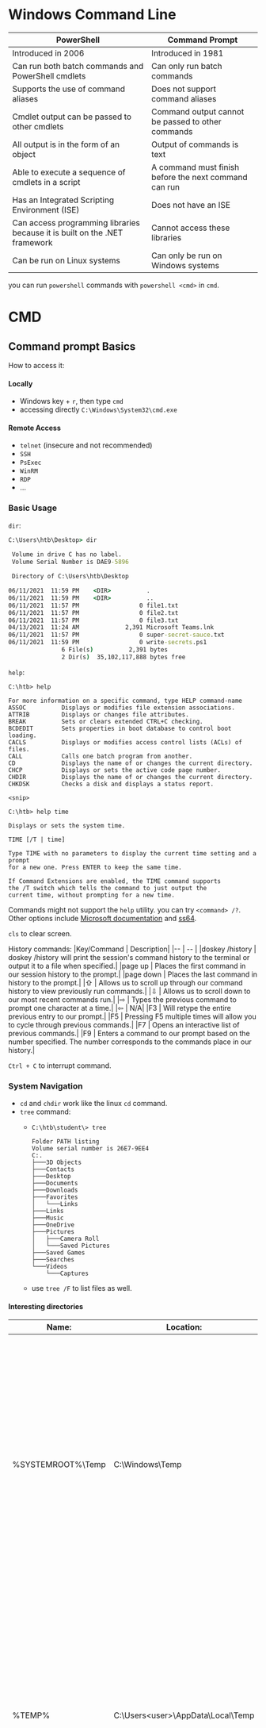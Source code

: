 # Windows Command Line

|PowerShell | Command Prompt|
|--- |---|
|Introduced in 2006 | Introduced in 1981|
|Can run both batch commands and PowerShell cmdlets | Can only run batch commands|
|Supports the use of command aliases | Does not support command aliases|
|Cmdlet output can be passed to other cmdlets | Command output cannot be passed to other commands|
|All output is in the form of an object | Output of commands is text|
|Able to execute a sequence of cmdlets in a script | A command must finish before the next command can run|
|Has an Integrated Scripting Environment (ISE) | Does not have an ISE|
|Can access programming libraries because it is built on the .NET framework | Cannot access these libraries|
|Can be run on Linux systems | Can only be run on Windows systems |

you can run `powershell` commands with `powershell <cmd>` in `cmd`.

# CMD
## Command prompt Basics

How to access it:
#### Locally
- Windows key + `r`, then type `cmd`
- accessing directly `C:\Windows\System32\cmd.exe`

#### Remote Access
- `telnet` (insecure and not recommended)
- `SSH`
- `PsExec`
- `WinRM`
- `RDP`
- ...
  
### Basic Usage

`dir`:
```cmd
C:\Users\htb\Desktop> dir
  
 Volume in drive C has no label.
 Volume Serial Number is DAE9-5896

 Directory of C:\Users\htb\Desktop

06/11/2021  11:59 PM    <DIR>          .
06/11/2021  11:59 PM    <DIR>          ..
06/11/2021  11:57 PM                 0 file1.txt
06/11/2021  11:57 PM                 0 file2.txt
06/11/2021  11:57 PM                 0 file3.txt
04/13/2021  11:24 AM             2,391 Microsoft Teams.lnk
06/11/2021  11:57 PM                 0 super-secret-sauce.txt
06/11/2021  11:59 PM                 0 write-secrets.ps1
               6 File(s)          2,391 bytes
               2 Dir(s)  35,102,117,888 bytes free
```

`help`:
```
C:\htb> help

For more information on a specific command, type HELP command-name
ASSOC          Displays or modifies file extension associations.
ATTRIB         Displays or changes file attributes.
BREAK          Sets or clears extended CTRL+C checking.
BCDEDIT        Sets properties in boot database to control boot loading.
CACLS          Displays or modifies access control lists (ACLs) of files.
CALL           Calls one batch program from another.
CD             Displays the name of or changes the current directory.
CHCP           Displays or sets the active code page number.
CHDIR          Displays the name of or changes the current directory.
CHKDSK         Checks a disk and displays a status report.

<snip>
```
```
C:\htb> help time

Displays or sets the system time.

TIME [/T | time]

Type TIME with no parameters to display the current time setting and a prompt
for a new one. Press ENTER to keep the same time.

If Command Extensions are enabled, the TIME command supports
the /T switch which tells the command to just output the
current time, without prompting for a new time.
```
Commands might not support the `help` utility. you can try `<command> /?`.
Other options include [Microsoft documentation](https://docs.microsoft.com/en-us/windows-server/administration/windows-commands/windows-commands) and [ss64](https://ss64.com/nt/).


`cls` to clear screen. 

History commands:
|Key/Command | Description|
|-- | -- |
|doskey /history | doskey /history will print the session's command history to the terminal or output it to a file when specified.|
|page up | Places the first command in our session history to the prompt.|
|page down | Places the last command in history to the prompt.|
|⇧ | Allows us to scroll up through our command history to view previously run commands.|
|⇩ | Allows us to scroll down to our most recent commands run.|
|⇨ | Types the previous command to prompt one character at a time.|
|⇦ | N/A|
|F3 | Will retype the entire previous entry to our prompt.|
|F5 | Pressing F5 multiple times will allow you to cycle through previous commands.|
|F7 | Opens an interactive list of previous commands.|
|F9 | Enters a command to our prompt based on the number specified. The number corresponds to the commands place in our history.|

`Ctrl + C` to interrupt command.

### System Navigation

- `cd` and `chdir` work like the linux `cd` command.
- `tree` command:
  - ```
    C:\htb\student\> tree

    Folder PATH listing
    Volume serial number is 26E7-9EE4
    C:.
    ├───3D Objects
    ├───Contacts
    ├───Desktop
    ├───Documents
    ├───Downloads
    ├───Favorites
    │   └───Links
    ├───Links
    ├───Music
    ├───OneDrive
    ├───Pictures
    │   ├───Camera Roll
    │   └───Saved Pictures
    ├───Saved Games
    ├───Searches
    └───Videos
        └───Captures
    ```
  - use `tree /F` to list files as well.

#### Interesting directories
|Name: | Location: | Description:|
| --- | --- | --- |
|%SYSTEMROOT%\Temp | C:\Windows\Temp | Global directory containing temporary system files accessible to all users on the system. All users, regardless of authority, are provided full read, write, and execute permissions in this directory. Useful for dropping files as a low-privilege user on the system.|
|%TEMP% | C:\Users\<user>\AppData\Local\Temp | Local directory containing a user's temporary files accessible only to the user account that it is attached to. Provides full ownership to the user that owns this folder. Useful when the attacker gains control of a local/domain joined user account.|
|%PUBLIC% | C:\Users\Public | Publicly accessible directory allowing any interactive logon account full access to read, write, modify, execute, etc., files and subfolders within the directory. Alternative to the global Windows Temp Directory as it's less likely to be monitored for suspicious activity.|
|%ProgramFiles% | C:\Program Files | folder containing all 64-bit applications installed on the system. Useful for seeing what kind of applications are installed on the target system.|
|%ProgramFiles(x86)% | C:\Program Files (x86) | Folder containing all 32-bit applications installed on the system. Useful for seeing what kind of applications are installed on the target system.|

### Working with Directories and Files

- `dir /s <drive:>\<pattern>` to search for files/directories
- `md` or `mkdir` to create a new directory
- `rd` or `rmdir` to delete an empty directory
  - `rd /S` to allow prompt to delete non-empty directory
- `move <src> <dst>` to move directory
- `xcopy <scr> <dst> <opts>` to copy a file, **removes the read-only bit** [deprecated, use `robocopy`]
  - use `/E` options to copy folder and subfolders, including empty folders

#### Robocopy

The heavy-duty rsync-style copying command of windows.

`robocopy C:\source D:\destination`

If given `SeBackupPrivilege` and `SeRestorePrivilege` we can use the `/B` option to copy any file in backup mode and have full rights over them.

Robocopy can also work with system, read-only, and hidden files. As a user, this can be problematic if we do not have the `SeBackupPrivilege` and auditing privilege attributes.  This could stop us from duplicating or moving files and directories. There is a bit of a workaround, however. We can utilize the `/MIR` switch to permit ourselves to copy the files we need temporarily.

When permission are unsufficient, utilizing the `/MIR` switch will complete the task for us. Be aware that it will mark the files as a system backup and hide them from view. We can clear the additional attributes if we add the `/A-:SH` switch to our command. Be careful of the `/MIR` switch, as it will mirror the destination directory to the source (aka delete existing destination files).

### Files

#### Viewing file content

- `more` -> `less` command in linux
  - Go up and down with `enter` or `space bar`
  - `/S` to crunch blank space
  - Pipe output to `more`: eg. `ipconfig /all | more`

- `type` to simple print a file to the screen
  - Doesn't lock file
  - `type example-1.txt >> example-2.txt`, same as linux

#### Creating and modifying files

With `echo`
```cmd
C:\Users\htb\Desktop>echo Check out this text > demo.txt

C:\Users\htb\Desktop>type demo.txt
Check out this text

C:\Users\htb\Desktop>echo More text for our demo file >> demo.txt

C:\Users\htb\Desktop>type demo.txt
Check out this text
More text for our demo file
```

with `fsutil`:
```cmd
C:\Users\htb\Desktop>fsutil file createNew for-sure.txt 222
File C:\Users\htb\Desktop\for-sure.txt is created

C:\Users\htb\Desktop>echo " my super cool text file from fsutil "> for-sure.txt

C:\Users\htb\Desktop>type for-sure.txt
" my super cool text file from fsutil "
```

rename a file with `ren`:
```
ren demo.txt superdemo.txt
```

### Input/Output

We can utilize the <, >, |, and & to send input and output from the console and files to where we need them. With > we can push the output of a command to a file.

Append to a file:
```
C:\Users\htb\Documents> echo a b c d e > test.txt

C:\Users\htb\Documents>type test.txt
a b c d e

C:\Users\htb\Documents>echo f g h i j k see how this works now? >> test.txt

C:\Users\htb\Documents>type test.txt
a b c d e
f g h i j k see how this works now?
```

pass in a file to a command:
```
C:\Users\htb\Documents>find /i "see" < test.txt

f g h i j k see how this works now?
```

pip output between commands:
```
C:\Users\htb\Documents>ipconfig /all | find /i "IPV4"

   IPv4 Address. . . . . . . . . . . : 172.16.146.5(Preferred)
```

Run A then B:
```
C:\Users\htb\Documents>ping 8.8.8.8 & type test.txt

Pinging 8.8.8.8 with 32 bytes of data:
Reply from 8.8.8.8: bytes=32 time=22ms TTL=114
Reply from 8.8.8.8: bytes=32 time=19ms TTL=114
Reply from 8.8.8.8: bytes=32 time=17ms TTL=114
Reply from 8.8.8.8: bytes=32 time=16ms TTL=114

Ping statistics for 8.8.8.8:
    Packets: Sent = 4, Received = 4, Lost = 0 (0% loss),
Approximate round trip times in milli-seconds:
    Minimum = 16ms, Maximum = 22ms, Average = 18ms
a b c d e
f g h i j k see how this works now?
```
Run A then B, only if A succeeds:
```
C:\Users\student\Documents>cd C:\Users\student\Documents\Backup && echo 'did this work' > yes.txt

C:\Users\student\Documents\Backup>type yes.txt
'did this work'
```

#### Deleting files

Use `del` or `erase`:
```
del <file>
erase <file>
```

use `del /A` to delete based on attributes (also works for listing with `dir`):
```
  /A            Selects files to delete based on attributes
  attributes    R  Read-only files            S  System files
                H  Hidden files               A  Files ready for archiving
                I  Not content indexed Files  L  Reparse Points
                O  Offline files              -  Prefix meaning not
```

Use `/F` to force deletion without confirmation prompt.

#### Copying and moving files

- `copy` -> cp in linux
- `move` -> mv in linux

## Gathering System Information

![What to gather](./Windows_InformationTypesChart.webp)

|Type | Description |
|-----|-------------|
|General System Information | Contains information about the overall target system. Target system information includes but is not limited to the `hostname` of the machine, OS-specific details (`name`, `version`, `configuration`, etc.), and installed hotfixes/patches for the system.|
|Networking Information | Contains networking and connection information for the target system and system(s) to which the target is connected over the network. Examples of networking information include but are not limited to the following: `host IP address`, `available network interfaces`, `accessible subnets`, `DNS server(s)`, `known hosts`, and `network resources`.|
|Basic Domain Information | Contains Active Directory information regarding the domain to which the target system is connected.|
|User Information | Contains information regarding local users and groups on the target system. This can typically be expanded to contain anything accessible to these accounts, such as `environment variables`, `currently running tasks`, `scheduled tasks`, and `known services`.

To keep ourselves on target during enumeration, we want to try and ask ourselves some of the following questions:

- What system information can we pull from our target host?
- What other system(s) is our target host interacting with over the network?
- What user account(s) do we have access to, and what information is accessible from the account(s)?

Say we want to see if we can escalate our priviledge. To do this, we are going to need a thorough understanding of our environment, including the following:

- What user account do we have access to?
- What groups does our user belong to?
- What current working set of privileges does our user have access to?
- What resources can our user access over the network?
- What tasks and services are running under our user account?

Remember that this only partially encompasses all the questions we can ask ourselves to reach our intended goal but simply a tiny subset of possibilities. Without thinking things through and failing to follow any guided structure while performing enumeration, we will struggle to know if we have all the required information to reach our goal. It can be easy to write off a system as being completely patched and not vulnerable to any current `CVEs` or the latest `vulnerabilities`. However, if you only focus on that aspect, it is easy to miss out on the many `human configuration errors` that could exist in the environment. This very reason is why taking our time and gathering all of the information we can on a system or environment should be prioritized in terms of importance over simply exploiting a system haphazardly.

We can then check this information on for example [Exploit DB](https://www.exploit-db.com/).

### How do we get this Information ?

```PowerShell
C:\htb> systeminfo


Host Name:                 DESKTOP-htb
OS Name:                   Microsoft Windows 10 Pro
OS Version:                10.0.19042 N/A Build 19042
OS Manufacturer:           Microsoft Corporation
OS Configuration:          Standalone Workstation
OS Build Type:             Multiprocessor Free

<snipped>
```

```cmd
C:\htb> hostname

DESKTOP-htb
```

```cmd
C:\htb> ver

Microsoft Windows [Version 10.0.19042.2006]
```

```cmd
C:\htb> ipconfig # or ipconfig /all for more information like MAC addresses, DHCP settings, and DNS Server.

Windows IP Configuration

<SNIP>

Ethernet adapter Ethernet:

   Connection-specific DNS Suffix  . : htb.local
   Link-local IPv6 Address . . . . . : fe80::2958:39a:df51:b60%23
   IPv4 Address. . . . . . . . . . . : 10.0.25.17
   Subnet Mask . . . . . . . . . . . : 255.255.255.0
   Default Gateway . . . . . . . . . : 10.0.25.1

Ethernet adapter Ethernet 2:

   Connection-specific DNS Suffix  . : internal.htb.local
   Link-local IPv6 Address . . . . . : fe80::bc3b:6f9f:68d4:3ec5%26
   IPv4 Address. . . . . . . . . . . : 172.16.50.15
   Subnet Mask . . . . . . . . . . . : 255.255.255.0
   Default Gateway . . . . . . . . . : 172.16.50.1

<SNIP>
```

```cmd
C:\htb> arp /a

<SNIP>

Interface: 10.0.25.17 --- 0x17
  Internet Address      Physical Address      Type
  10.0.25.1             00-e0-67-15-cf-43     dynamic
  10.0.25.5             54-9f-35-1c-3a-e2     dynamic
  10.0.25.10            00-0c-29-62-09-81     dynamic
  10.0.25.255           ff-ff-ff-ff-ff-ff     static
  224.0.0.22            01-00-5e-00-00-16     static
  224.0.0.251           01-00-5e-00-00-fb     static
  224.0.0.252           01-00-5e-00-00-fc     static
  239.255.255.250       01-00-5e-7f-ff-fa     static
  255.255.255.255       ff-ff-ff-ff-ff-ff     static

Interface: 172.16.50.15 --- 0x1a
  Internet Address      Physical Address      Type
  172.16.50.1           15-c0-6b-58-70-ed     dynamic
  172.16.50.20          80-e5-53-3c-72-30     dynamic
  172.16.50.32          fb-90-01-5c-1f-88     dynamic
  172.16.50.65          7a-49-56-10-3b-76     dynamic
  172.16.50.255         ff-ff-ff-ff-ff-ff     static
  224.0.0.22            01-00-5e-00-00-16     static
  224.0.0.251           01-00-5e-00-00-fb     static
  224.0.0.252           01-00-5e-00-00-fc     static
  239.255.255.250       01-00-5e-7f-ff-fa     static\

<SNIP>
```

```
C:\htb> whoami

ACADEMY-WIN11\htb-student
```

```
C:\htb> whoami /priv

PRIVILEGES INFORMATION
----------------------

Privilege Name                Description                          State
============================= ==================================== ========
SeShutdownPrivilege           Shut down the system                 Disabled
SeChangeNotifyPrivilege       Bypass traverse checking             Enabled
SeUndockPrivilege             Remove computer from docking station Disabled
SeIncreaseWorkingSetPrivilege Increase a process working set       Disabled
SeTimeZonePrivilege           Change the time zone                 Disabled
```

```
C:\htb> whoami /groups

GROUP INFORMATION
-----------------

Group Name                             Type             SID          Attributes
====================================== ================ ============ ==================================================
Everyone                               Well-known group S-1-1-0      Mandatory group, Enabled by default, Enabled group
BUILTIN\Users                          Alias            S-1-5-32-545 Mandatory group, Enabled by default, Enabled group
BUILTIN\Performance Log Users          Alias            S-1-5-32-559 Mandatory group, Enabled by default, Enabled group
NT AUTHORITY\INTERACTIVE               Well-known group S-1-5-4      Mandatory group, Enabled by default, Enabled group
CONSOLE LOGON                          Well-known group S-1-2-1      Mandatory group, Enabled by default, Enabled group
NT AUTHORITY\Authenticated Users       Well-known group S-1-5-11     Mandatory group, Enabled by default, Enabled group
NT AUTHORITY\This Organization         Well-known group S-1-5-15     Mandatory group, Enabled by default, Enabled group
NT AUTHORITY\Local account             Well-known group S-1-5-113    Mandatory group, Enabled by default, Enabled group
LOCAL                                  Well-known group S-1-2-0      Mandatory group, Enabled by default, Enabled group
NT AUTHORITY\NTLM Authentication       Well-known group S-1-5-64-10  Mandatory group, Enabled by default, Enabled group
Mandatory Label\Medium Mandatory Level Label            S-1-16-8192
```

To list all users on a host:
```
C:\htb> net user

User accounts for \\ACADEMY-WIN11

-------------------------------------------------------------------------------
Administrator            DefaultAccount           Guest
htb-student              WDAGUtilityAccount
The command completed successfully.
```

List all groups or local groups:
```
C:\htb> net group
net group
This command can be used only on a Windows Domain Controller.

More help is available by typing NET HELPMSG 3515.


C:\htb>net localgroup

Aliases for \\ACADEMY-WIN11

-------------------------------------------------------------------------------
*__vmware__
*Access Control Assistance Operators
*Administrators
*Backup Operators
*Cryptographic Operators
*Device Owners
*Distributed COM Users
*Event Log Readers
*Guests
*Hyper-V Administrators
*IIS_IUSRS
*Network Configuration Operators
*Performance Log Users
*Performance Monitor Users
*Power Users
*Remote Desktop Users
*Remote Management Users
*Replicator
*System Managed Accounts Group
*Users
The command completed successfully.
```

In a domain environment, users are typically required to store any work-related material on a share located on the network versus storing files locally on their machine. These shares are usually found on a server away from the physical access of a run-of-the-mill employee. Typically, standard users will have the necessary permissions to read, write, and execute files from a share, provided they have valid credentials. We can, of course, abuse this as an additional persistence method.
```
C:\htb> net share  

Share name   Resource                        Remark

-------------------------------------------------------------------------------
C$           C:\                             Default share
IPC$                                         Remote IPC
ADMIN$       C:\Windows                      Remote Admin
Records      D:\Important-Files              Mounted share for records storage  
The command completed successfully.
```
Ideally, if we were to find an open share like this while on an engagement, we would need to keep track of the following:

- Do we have the proper permissions to access this share?
- Can we read, write, and execute files on the share?
- Is there any valuable data on the share?
In addition to providing information, shares are great for hosting anything we need and laterally moving across hosts as a pentester.

[Net View](https://docs.microsoft.com/en-us/previous-versions/windows/it-pro/windows-server-2012-r2-and-2012/hh875576(v=ws.11)) also will display to us any shared resources the host you are issuing the command against knows of. This includes domain resources, shares, printers, and more.

This is just a quick look at how `CMD` can be used to gain access and continue an assessment with limited resources. Keep in mind that this route is quite noisy, and we will be noticed eventually by even a semi-competent blue team. As it stands, we are writing tons of logs, leaving traces across multiple hosts, and have little to no insight into what their `EDR` and `NIDS` was able to see.

Note: In a standard environment, cmd-prompt usage is not a common thing for a regular user. Administrators sometimes have a reason to use it but will be actively suspicious of any average user executing cmd.exe. With that in mind, using `net *` commands within an environment is not a normal thing either, and can be one way to alert on potential infiltration of a networked host easily. With proper monitoring and logging enabled, we should spot these actions quickly and use them to triage an incident before it gets too far out of hand.

## Finding Files and Directories

```PowerShell
C:\Users\student\Desktop>where calc.exe

C:\Windows\System32\calc.exe

# "where" only looks in our environment path variable
C:\Users\student\Desktop>where bio.txt

INFO: Could not find files for the given pattern(s).

# We need to give our path to look through with /R
C:\Users\student\Desktop>where /R C:\Users\student\ bio.txt

C:\Users\student\Downloads\bio.txt

# Wildcards
C:\Users\student\Desktop>where /R C:\Users\student\ *.csv

C:\Users\student\AppData\Local\live-hosts.csv

# find command, kind of like grep in linux
C:\Users\student\Desktop> find "password" "C:\Users\student\not-passwords.txt" 

# find with option: /V for any line with NOT the pattern, /I to ignore case sensitivity, and /N to display line numbers
C:\Users\student\Desktop> find /N /I /V "IP Address" example.txt

# closer to grep, the findstr command with more complex regex management
C:\Users\student\Desktop> findstr
```

### Evaluating and sorting files

```powershell
# comp command, kind of like diff in linux, /A to have ascii output, /L for line numbers
PS C:\htb> echo a > .\file-1.md
PS C:\Users\MTanaka\Desktop> echo a > .\file-2.md

PS C:\Users\MTanaka\Desktop> comp .\file-1.md .\file-2.md /A
Comparing .\file-1.md and .\file-2.md...
Files compare OK
<SNIP>

PS C:\Users\MTanaka\Desktop> echo b > .\file-2.md

PS C:\Users\MTanaka\Desktop> comp .\file-1.md .\file-2.md /A
Comparing .\file-1.md and .\file-2.md...
Compare error at OFFSET 2
file1 = a
file2 = b  
```

```Powershell
# fc command, more powerful that comp
C:\Users\student\Desktop> fc passwords.txt modded.txt /N

Comparing files passwords.txt and MODDED.TXT
***** passwords.txt
    1:  123456
    2:  password
***** MODDED.TXT
    1:  123456
    2:
    3:  password
*****

***** passwords.txt
    5:  12345
    6:  qwerty
***** MODDED.TXT
    6:  12345
    7:  Just something extra to show functionality. Did it see the space inserted above?
    8:  qwerty
*****
```

## Environment variables

Windows, like any other program, contains its own set of variables known as `Environment Variables`. These variables can be separated into their defined scopes known as `System` and `User` scopes. Additionally, there is one more defined scope known as the `Process` scope; however, it is volatile by nature and is considered to be a sub-scope of both the `System` and `User` scopes. Keeping this in mind, let's explore their differences and intended functionalities.

|Scope | Description | Permissions Required to Access | Registry Location|
|------|-------------|--------------------------------|------------------|
|System (Machine) | The System scope contains environment variables defined by the Operating System (OS) and are accessible globally by all users and accounts that log on to the system. The OS requires these variables to function properly and are loaded upon runtime. | Local Administrator or Domain Administrator | HKEY_LOCAL_MACHINE\SYSTEM\CurrentControlSet\Control\Session Manager\Environment|
|User | The User scope contains environment variables defined by the currently active user and are only accessible to them, not other users who can log on to the same system. | Current Active User, Local Administrator, or Domain Administrator | HKEY_CURRENT_USER\Environment|
|Process | The Process scope contains environment variables that are defined and accessible in the context of the currently running process. Due to their transient nature, their lifetime only lasts for the currently running process in which they were initially defined. They also inherit variables from the System/User Scopes and the parent process that spawns it (only if it is a child process).|
|

#### Using Set and Echo to View Variables


```
C:\Users\htb\Desktop>set %SYSTEMROOT%

Environment variable C:\Windows not defined
```
We see that in this case, it mentions the value itself is not defined; however, this is because we are not defining the value of %SYSTEMROOT% using set in this example.

```
C:\Users\htb\>echo %PATH%

C:\Users\htb\Desktop
```
Unlike the previous command, echo is used to print the value contained within the variable and has no additional built-in features to edit environment variables. 


### Managing environment variables
#### When to Use set Vs. setx

Both [set](https://learn.microsoft.com/en-us/windows-server/administration/windows-commands/set_1) and [setx](https://learn.microsoft.com/en-us/windows-server/administration/windows-commands/setx) are command line utilities that allow us to display, set, and remove environment variables. The difference lies in how they achieve those goals. The set utility only manipulates environment variables in the current command line session. This means that once we close our current session, any additions, removals, or changes will not be reflected the next time we open a command prompt. Suppose we need to make permanent changes to environment variables. In that case, we can use setx to make the appropriate changes to the registry, which will exist upon restart of our current command prompt session.

Note: Using setx, we also have some additional functionality added in, such as being able to create and tweak variables across computers in the domain as well as our local machine.

`set` and `setx` are have relatively similar syntaxes but `setx` offer more options.

#### Creating variables

Let us go ahead and create a variable to hold the value of the IP address of the Domain Controller (`DC`) since we might find it useful for testing connectivity to the domain or querying for updates. We can do this using the `set` command.

```PowerShell
C:\htb> set DCIP=172.16.5.2

C:\htb> echo %DCIP%

172.16.5.2
```

As we can see, the environment variable %DCIP% is now set and available for us to access. As stated above, this change is considered part of the `process` scope, as whenever we exit the command prompt and start a new session, this variable will cease to exist on the system. We can remedy this situation by permanently setting this variable in the environment using `setx`.

```
C:\htb> setx DCIP 172.16.5.2

SUCCESS: Specified value was saved.
```

Editing variables:
```
C:\htb> setx DCIP 172.16.5.5

SUCCESS: Specified value was saved.

C:\htb> echo %DCIP%

172.16.5.5
```

Deleting a variable:
```
C:\htb> setx DCIP ""

SUCCESS: Specified value was saved.

C:\htb> set DCIP
Environment variable DCIP not defined

C:\htb> echo %DCIP%
%DCIP%
```

### Important Environment Variables

|Variable Name | Description|
|--------------|------------|
|%PATH% | Specifies a set of directories(locations) where executable programs are located.|
|%OS% | The current operating system on the user's workstation.|
|%SYSTEMROOT% | Expands to C:\Windows. A system-defined read-only variable containing the Windows system folder. Anything Windows considers important to its core functionality is found here, including important data, core system binaries, and configuration files.|
|%LOGONSERVER% | Provides us with the login server for the currently active user followed by the machine's hostname. We can use this information to know if a machine is joined to a domain or workgroup.|
|%USERPROFILE% | Provides us with the location of the currently active user's home directory. Expands to C:\Users\{username}.|
|%ProgramFiles% | Equivalent of C:\Program Files. This location is where all the programs are installed on an x64 based system.|
|%ProgramFiles(x86)% | Equivalent of C:\Program Files (x86). This location is where all 32-bit programs running under WOW64 are installed. Note that this variable is only accessible on a 64-bit host. It can be used to indicate what kind of host we are interacting with. (x86 vs. x64 architecture)

And a [complete list](https://ss64.com/nt/syntax-variables.html) of variables.

## Managing Services

Let's look at this from the perspective of an attacker. We have just landed on a victims host and need to:

- Determine what services are running.
- Attempt to disable antivirus.
- Modify existing services on a system.

### Service controller

[SC](https://learn.microsoft.com/en-us/previous-versions/windows/it-pro/windows-server-2012-r2-and-2012/cc754599(v=ws.11)) is a Windows executable utility that allows us to query, modify, and manage host services locally and over the network. For most of this section, we will utilize `SC` as our defacto way to handle services. We have other tools, like Windows Management Instrumentation (`WMIC`) and `Tasklist` that can also query and manage services for local and remote hosts.

```
C:\htb> sc  

DESCRIPTION:
        SC is a command line program used for communicating with the
        Service Control Manager and services.
USAGE:
        sc <server> [command] [service name] <option1> <option2>...


        The option <server> has the form "\\ServerName"
        Further help on commands can be obtained by typing: "sc [command]"
        Commands:
          query-----------Queries the status for a service, or
                          enumerates the status for types of services.
          queryex---------Queries the extended status for a service, or
                          enumerates the status for types of services.
          start-----------Starts a service.
          pause-----------Sends a PAUSE control request to a service.

<SNIP>  

SYNTAX EXAMPLES
sc query                - Enumerates status for active services & drivers
sc query eventlog       - Displays status for the eventlog service
sc queryex eventlog     - Displays extended status for the eventlog service
sc query type= driver   - Enumerates only active drivers
sc query type= service  - Enumerates only Win32 services
sc query state= all     - Enumerates all services & drivers
sc query bufsize= 50    - Enumerates with a 50 byte buffer
sc query ri= 14         - Enumerates with resume index = 14
sc queryex group= ""    - Enumerates active services not in a group
sc query type= interact - Enumerates all interactive services
sc query type= driver group= NDIS     - Enumerates all NDIS drivers
```

#### Query All Active Services

```cmd
C:\htb> sc query type= service

SERVICE_NAME: Appinfo
DISPLAY_NAME: Application Information
        TYPE               : 30  WIN32
        STATE              : 4  RUNNING
                                (STOPPABLE, NOT_PAUSABLE, IGNORES_SHUTDOWN)
        WIN32_EXIT_CODE    : 0  (0x0)
        SERVICE_EXIT_CODE  : 0  (0x0)
        CHECKPOINT         : 0x0
        WAIT_HINT          : 0x0

SERVICE_NAME: AppXSvc
DISPLAY_NAME: AppX Deployment Service (AppXSVC)
        TYPE               : 30  WIN32
        STATE              : 4  RUNNING
                                (STOPPABLE, NOT_PAUSABLE, ACCEPTS_SHUTDOWN)
        WIN32_EXIT_CODE    : 0  (0x0)
        SERVICE_EXIT_CODE  : 0  (0x0)
        CHECKPOINT         : 0x0
        WAIT_HINT          : 0x0

SERVICE_NAME: AudioEndpointBuilder
DISPLAY_NAME: Windows Audio Endpoint Builder
        TYPE               : 30  WIN32
        STATE              : 4  RUNNING
                                (STOPPABLE, NOT_PAUSABLE, IGNORES_SHUTDOWN)
        WIN32_EXIT_CODE    : 0  (0x0)
        SERVICE_EXIT_CODE  : 0  (0x0)
        CHECKPOINT         : 0x0
        WAIT_HINT          : 0x0
<SNIP>
```

We can see a complete list of the actively running services on this system. Using this information, we can thoroughly scope out what is running on the system and look for anything that we wish to disable or in some cases, services that we can attempt to take over for our own purposes, whether it be for escalation or persistence.

Returning to our scenario, we recently landed on a host and need to `query` the host and determine if Windows Defender is active. Let's give `sc` query a try.

```cmd
C:\htb> sc query windefend    

SERVICE_NAME: windefend
        TYPE               : 10  WIN32_OWN_PROCESS
        STATE              : 4  RUNNING
                                (NOT_STOPPABLE, NOT_PAUSABLE, ACCEPTS_SHUTDOWN)
        WIN32_EXIT_CODE    : 0  (0x0)
        SERVICE_EXIT_CODE  : 0  (0x0)
        CHECKPOINT         : 0x0
        WAIT_HINT          : 0x0
```

Now, what do we see above? We can tell that Windows Defender is running and, with our current permission set (the one in which we utilized for the query), does not have permission to stop or pause the service (likely because our user is a standard user and not an administrator). We can test this by trying to stop the service.

#### Stopping an Elevated Service as Standard User
```
C:\htb> sc stop windefend

Access is denied.  
```

#### Stopping an Elevated Service as Administrator
```
C:\WINDOWS\system32> sc stop windefend

Access is denied.
```

It seems we still do not have the proper access to stop this service in particular. This is a good lesson for us to learn, as certain processes are protected under stricter access requirements than what local administrator accounts have. In this scenario, the only thing that can stop and start the Defender service is the [SYSTEM](https://learn.microsoft.com/en-us/windows/security/identity-protection/access-control/local-accounts#default-local-system-accounts) machine account.

As an attacker, learning the restrictions behind what certain accounts have access or lack of access to is very important because blindly trying to stop services will fill the logs with errors and trigger any alerts showing that a user with insufficient privileges is trying to access a protected process on the system. This will catch the blue team's attention to our activities and begin a triage attempt to kick us off the system and lock us out permanently.

#### Stopping Services
Moving on, let's find ourselves a service we can take out as an Administrator. The good news is that we can stop the Print Spooler service. Let's try to do so.

```
C:\WINDOWS\system32> sc query Spooler

SERVICE_NAME: Spooler
        TYPE               : 110  WIN32_OWN_PROCESS  (interactive)
        STATE              : 4  RUNNING
                                (STOPPABLE, NOT_PAUSABLE, IGNORES_SHUTDOWN)
        WIN32_EXIT_CODE    : 0  (0x0)
        SERVICE_EXIT_CODE  : 0  (0x0)
        CHECKPOINT         : 0x0
        WAIT_HINT          : 0x0


C:\WINDOWS\system32> sc stop Spooler

SERVICE_NAME: Spooler
        TYPE               : 110  WIN32_OWN_PROCESS  (interactive)
        STATE              : 3  STOP_PENDING
                                (NOT_STOPPABLE, NOT_PAUSABLE, IGNORES_SHUTDOWN)
        WIN32_EXIT_CODE    : 0  (0x0)
        SERVICE_EXIT_CODE  : 0  (0x0)
        CHECKPOINT         : 0x3
        WAIT_HINT          : 0x4e20


C:\WINDOWS\system32> sc query Spooler

SERVICE_NAME: Spooler
        TYPE               : 110  WIN32_OWN_PROCESS  (interactive)
        STATE              : 1  STOPPED
        WIN32_EXIT_CODE    : 0  (0x0)
        SERVICE_EXIT_CODE  : 0  (0x0)
        CHECKPOINT         : 0x0
        WAIT_HINT          : 0x0
```

It is important to note that not all services will respond to these requests, regardless of our permissions, especially if other running programs and services depend on the service we are attempting to stop.

#### Starting Services

```
C:\WINDOWS\system32> sc start Spooler

SERVICE_NAME: Spooler
        TYPE               : 110  WIN32_OWN_PROCESS  (interactive)
        STATE              : 2  START_PENDING
                                (NOT_STOPPABLE, NOT_PAUSABLE, IGNORES_SHUTDOWN)
        WIN32_EXIT_CODE    : 0  (0x0)
        SERVICE_EXIT_CODE  : 0  (0x0)
        CHECKPOINT         : 0x0
        WAIT_HINT          : 0x7d0
        PID                : 34908
        FLAGS              :


C:\WINDOWS\system32> sc query Spooler

SERVICE_NAME: Spooler
        TYPE               : 110  WIN32_OWN_PROCESS  (interactive)
        STATE              : 4  RUNNING
                                (STOPPABLE, NOT_PAUSABLE, IGNORES_SHUTDOWN)
        WIN32_EXIT_CODE    : 0  (0x0)
        SERVICE_EXIT_CODE  : 0  (0x0)
        CHECKPOINT         : 0x0
        WAIT_HINT          : 0x0
```

#### Modifying Services

In addition to being able to start and stop services, we can also attempt to modify existing services as well. This is where attackers can thrive as we try to modify existing services to serve whatever purpose we need them to. In some cases, we can change them to be disabled at startup or modify the service's path to the binary itself.

To configure services, we must use the config parameter in sc. This will allow us to modify the values of existing services, regardless if they are currently running or not. All changes made with this command are reflected in the Windows registry as well as the database for Service Control Manager (SCM). Remember that all changes to existing services will only fully update after restarting the service.

Note: It is important to be aware that modifying existing services can effectively take them out permanently as any changes made are recorded and saved in the registry, which can persist on reboot. Please exercise caution when modifying services in this manner.

With all this information out of the way, let's try to take out Windows Updates (`wuauserv` and `bits`)for our current compromised host.

```PowerShell
# Note: this requires elevated privileges, standar users don't have permissions on these services

C:\WINDOWS\system32> sc query wuauserv

SERVICE_NAME: wuauserv
        TYPE               : 30  WIN32
        STATE              : 1  STOPPED # its stopped
        WIN32_EXIT_CODE    : 0  (0x0)
        SERVICE_EXIT_CODE  : 0  (0x0)
        CHECKPOINT         : 0x0
        WAIT_HINT          : 0x0


C:\WINDOWS\system32> sc query bits

SERVICE_NAME: bits
        TYPE               : 30  WIN32
        STATE              : 4  RUNNING # it s running, we can issue a stop
                                (STOPPABLE, NOT_PAUSABLE, ACCEPTS_PRESHUTDOWN)
        WIN32_EXIT_CODE    : 0  (0x0)
        SERVICE_EXIT_CODE  : 0  (0x0)
        CHECKPOINT         : 0x0
        WAIT_HINT          : 0x0

# stopping
C:\WINDOWS\system32> sc stop bits

SERVICE_NAME: bits
        TYPE               : 30  WIN32
        STATE              : 3  STOP_PENDING
                                (NOT_STOPPABLE, NOT_PAUSABLE, IGNORES_SHUTDOWN)
        WIN32_EXIT_CODE    : 0  (0x0)
        SERVICE_EXIT_CODE  : 0  (0x0)
        CHECKPOINT         : 0x1
        WAIT_HINT          : 0x0

# Disabling at start, use start= auto to enable them back
C:\WINDOWS\system32> sc config wuauserv start= disabled

[SC] ChangeServiceConfig SUCCESS


C:\WINDOWS\system32> sc config bits start= disabled

[SC] ChangeServiceConfig SUCCESS

# Verifying they're disabled by trying to start them
C:\WINDOWS\system32> sc start wuauserv 

[SC] StartService FAILED 1058:

The service cannot be started, either because it is disabled or because it has no enabled devices associated with it.

C:\WINDOWS\system32> sc start bits

[SC] StartService FAILED 1058:

The service cannot be started, either because it is disabled or because it has no enabled devices associated with it.
```

### Using Tasklist

[Tasklist](https://learn.microsoft.com/en-us/windows-server/administration/windows-commands/tasklist) is a command line tool that gives us a list of currently running processes on a local or remote host. However, we can utilize the `/svc` parameter to provide a list of services running under each process on the system. Let's look at some of the output this can provide.

```
C:\htb> tasklist /svc


Image Name                     PID Services
========================= ======== ============================================
System Idle Process              0 N/A
System                           4 N/A
Registry                       108 N/A
smss.exe                       412 N/A
csrss.exe                      612 N/A
wininit.exe                    684 N/A
csrss.exe                      708 N/A
services.exe                   768 N/A
lsass.exe                      796 KeyIso, SamSs, VaultSvc
winlogon.exe                   856 N/A
svchost.exe                    984 BrokerInfrastructure, DcomLaunch, PlugPlay,
                                   Power, SystemEventsBroker
fontdrvhost.exe               1012 N/A
fontdrvhost.exe               1020 N/A
svchost.exe                    616 RpcEptMapper, RpcSs
svchost.exe                    996 LSM
dwm.exe                       1068 N/A
svchost.exe                   1236 CoreMessagingRegistrar
svchost.exe                   1244 lmhosts
svchost.exe                   1324 NcbService
svchost.exe                   1332 TimeBrokerSvc
svchost.exe                   1352 Schedule
<SNIP>
```

### Using Net Start

[Net start](https://ss64.com/nt/net-service.html) is a very simple command that will allow us to quickly list all of the current running services on a system. In addition to net start, there is also `net stop`, `net pause`, and `net continue`. These will behave very similarly to `sc` as we can provide the name of the service afterward and be able to perform the actions specified in the command against the service that we provide.

```
C:\htb> net start

These Windows services are started:

   Application Information
   AppX Deployment Service (AppXSVC)
   AVCTP service
   Background Tasks Infrastructure Service
   Base Filtering Engine
   BcastDVRUserService_3321a
   Capability Access Manager Service
   cbdhsvc_3321a
   CDPUserSvc_3321a
   Client License Service (ClipSVC)
   CNG Key Isolation
   COM+ Event System
   COM+ System Application
   Connected Devices Platform Service
   Connected User Experiences and Telemetry
   CoreMessaging
   Credential Manager
   Cryptographic Services
   Data Usage
   DCOM Server Process Launcher
   Delivery Optimization
   Device Association Service
   DHCP Client
   <SNIP>
```

### Using WMIC (deprecated)

Last but not least, we have [WMIC](https://ss64.com/nt/wmic.html). The Windows Management Instrumentation Command (`WMIC`) allows us to retrieve a vast range of information from our local host or host(s) across the network. The versatility of this command is wide in that it allows for pulling such a wide arrangement of information.

```
C:\htb> wmic service list brief

ExitCode  Name                                      ProcessId  StartMode  State    Status
1077      AJRouter                                  0          Manual     Stopped  OK
1077      ALG                                       0          Manual     Stopped  OK
1077      AppIDSvc                                  0          Manual     Stopped  OK
0         Appinfo                                   5016       Manual     Running  OK
1077      AppMgmt                                   0          Manual     Stopped  OK
1077      AppReadiness                              0          Manual     Stopped  OK
1077      AppVClient                                0          Disabled   Stopped  OK
0         AppXSvc                                   9996       Manual     Running  OK
1077      AssignedAccessManagerSvc                  0          Manual     Stopped  OK
0         AudioEndpointBuilder                      2076       Auto       Running  OK
0         Audiosrv                                  2332       Auto       Running  OK
1077      autotimesvc                               0          Manual     Stopped  OK
1077      AxInstSV                                  0          Manual     Stopped  OK
1077      BDESVC                                    0          Manual     Stopped  OK
0         BFE                                       2696       Auto       Running  OK
0         BITS                                      0          Manual     Stopped  OK
0         BrokerInfrastructure                      984        Auto       Running  OK
1077      BTAGService                               0          Manual     Stopped  OK
0         BthAvctpSvc                               4448       Manual     Running  OK
1077      bthserv                                   0          Manual     Stopped  OK
0         camsvc                                    5676       Manual     Running  OK
0         CDPSvc                                    4724       Auto       Running  OK
1077      CertPropSvc                               0          Manual     Stopped  OK
0         ClipSVC                                   9156       Manual     Running  OK
1077      cloudidsvc                                0          Manual     Stopped  OK
0         COMSysApp                                 3668       Manual     Running  OK
0         CoreMessagingRegistrar                    1236       Auto       Running  OK
0         CryptSvc                                  2844       Auto       Running  OK
<SNIP>
```


